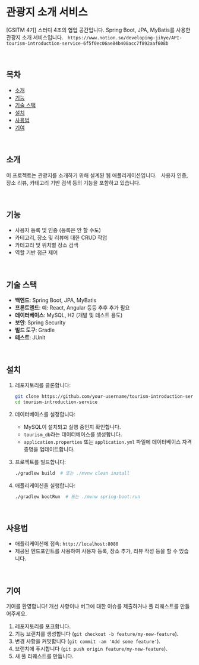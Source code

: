 # 관광지 소개 서비스

[GSITM 4기] 스터디 4조의 협업 공간입니다.
Spring Boot, JPA, MyBatis를 사용한 관광지 소개 서비스입니다. &nbsp;
`https://www.notion.so/developing-jihye/API-tourism-introduction-service-6f5f0ec06ae84b408acc7f892aaf608b`

&nbsp;
## 목차

- [소개](#소개)
- [기능](#기능)
- [기술 스택](#기술-스택)
- [설치](#설치)
- [사용법](#사용법)
- [기여](#기여)

&nbsp;
## 소개

이 프로젝트는 관광지를 소개하기 위해 설계된 웹 애플리케이션입니다. &nbsp;
사용자 인증, 장소 리뷰, 카테고리 기반 검색 등의 기능을 포함하고 있습니다.

&nbsp;
## 기능

- 사용자 등록 및 인증 (등록은 안 할 수도)
- 카테고리, 장소 및 리뷰에 대한 CRUD 작업
- 카테고리 및 위치별 장소 검색
- 역할 기반 접근 제어

&nbsp;
## 기술 스택

- **백엔드**: Spring Boot, JPA, MyBatis
- **프론트엔드**: 예: React, Angular 등등 추후 추가 필요
- **데이터베이스**: MySQL, H2 (개발 및 테스트 용도)
- **보안**: Spring Security
- **빌드 도구**: Gradle 
- **테스트**: JUnit

&nbsp;
## 설치

1. 레포지토리를 클론합니다:
    ```bash
    git clone https://github.com/your-username/tourism-introduction-service.git
    cd tourism-introduction-service
    ```

2. 데이터베이스를 설정합니다:
    - MySQL이 설치되고 실행 중인지 확인합니다.
    - `tourism_db`라는 데이터베이스를 생성합니다.
    - `application.properties` 또는 `application.yml` 파일에 데이터베이스 자격 증명을 업데이트합니다.

3. 프로젝트를 빌드합니다:
    ```bash
    ./gradlew build  # 또는 ./mvnw clean install
    ```

4. 애플리케이션을 실행합니다:
    ```bash
    ./gradlew bootRun  # 또는 ./mvnw spring-boot:run
    ```

&nbsp;
## 사용법

- 애플리케이션에 접속: `http://localhost:8080`
- 제공된 엔드포인트를 사용하여 사용자 등록, 장소 추가, 리뷰 작성 등을 할 수 있습니다.

&nbsp;
## 기여

기여를 환영합니다! 개선 사항이나 버그에 대한 이슈를 제출하거나 풀 리퀘스트를 만들어주세요.

1. 레포지토리를 포크합니다.
2. 기능 브랜치를 생성합니다 (`git checkout -b feature/my-new-feature`).
3. 변경 사항을 커밋합니다 (`git commit -am 'Add some feature'`).
4. 브랜치에 푸시합니다 (`git push origin feature/my-new-feature`).
5. 새 풀 리퀘스트를 만듭니다.

